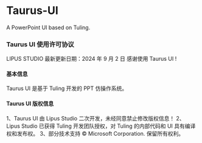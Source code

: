 # Taurus-UI
A PowerPoint UI based on Tuling.

### Taurus UI 使用许可协议
LIPUS STUDIO
最新更新日期：2024 年 9 月 2 日
感谢使用 Taurus UI !

#### 基本信息
Taurus UI 是基于 Tuling 开发的 PPT 仿操作系统。

#### Taurus UI 版权信息
1、Taurus UI 由 Lipus Studio 二次开发，未经同意禁止修改版权信息！
2、Lipus Studio 已获得 Tuling 开发团队授权，对 Tuling 的内部代码和 UI 具有编译权和发布权。
3、部分技术支持 ©  Microsoft Corporation. 保留所有权利。
